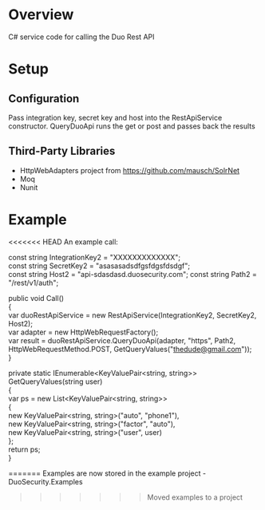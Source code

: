# Overview
C# service code for calling the Duo Rest API

# Setup

## Configuration
Pass integration key, secret key and host into the RestApiService constructor.
QueryDuoApi runs the get or post and passes back the results


## Third-Party Libraries
- HttpWebAdapters project from https://github.com/mausch/SolrNet
- Moq
- Nunit

# Example
<<<<<<< HEAD
An example call:

const string IntegrationKey2 = "XXXXXXXXXXXXX";  
const string SecretKey2 = "asasasadsdfgsfdgsfdsdgf";  
const string Host2 = "api-sdasdasd.duosecurity.com";
const string Path2 = "/rest/v1/auth";  

public void Call()  
{  
	var duoRestApiService = new RestApiService(IntegrationKey2, SecretKey2, Host2);  
	var adapter = new HttpWebRequestFactory();  
	var result = duoRestApiService.QueryDuoApi(adapter, "https", Path2, HttpWebRequestMethod.POST, GetQueryValues("thedude@gmail.com"));  
}  
  
private static IEnumerable<KeyValuePair<string, string>> GetQueryValues(string user)  
{  
	var ps = new List<KeyValuePair<string, string>>  
	{  
		new KeyValuePair<string, string>("auto", "phone1"),  
		new KeyValuePair<string, string>("factor", "auto"),  
		new KeyValuePair<string, string>("user", user)  
	};  
	return ps;  
}  
  
=======
Examples are now stored in the example project - DuoSecurity.Examples
>>>>>>> Moved examples to a project
